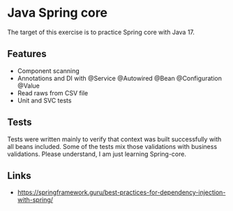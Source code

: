 # Java Spring core
The target of this exercise is to practice Spring core with Java 17.

## Features
- Component scanning
- Annotations and DI with @Service @Autowired @Bean @Configuration @Value
- Read raws from CSV file
- Unit and SVC tests

## Tests
Tests were written mainly to verify that context was built successfully with all beans included.
Some of the tests mix those validations with business validations. Please understand, I am just learning Spring-core.

## Links
- https://springframework.guru/best-practices-for-dependency-injection-with-spring/
